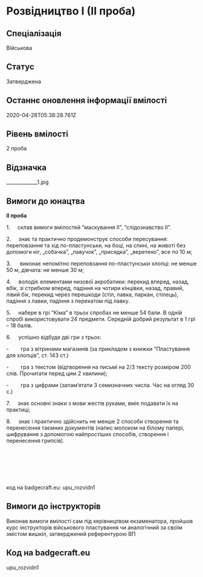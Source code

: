 # Розвідництво І (ІІ проба)

## Спеціалізація

Військова

## Статус

Затверджена

## Останнє оновлення інформації вмілості

2020-04-28T05:38:28.761Z

## Рівень вмілості

2 проба

## Відзначка

_____________1.jpg

## Вимоги до юнацтва

<p><b>ІІ проба</b></p>

<p>1.&nbsp;&nbsp;&nbsp;&nbsp; склав вимоги вмілостей
“маскування ІІ”, “слідознавство ІІ”.</p>

<p>2.&nbsp;&nbsp;&nbsp;&nbsp; знає та практично продемонструє
способи пересування: переповзання та хід по-пластунськи, на боці, на спині, на
животі без допомоги ніг, „собачка”, „павучок”, „присядка”, „веретено”, все по 10 м;</p>

<p>3.&nbsp;&nbsp;&nbsp;&nbsp; &nbsp;виконає непомітно переповзання по-пластунськи
хлопці: не менше 50 м,
дівчата: не менше 30 м;</p>

<p>4.&nbsp;&nbsp;&nbsp;&nbsp; володіє елементами низової
акробатики: перекид вперед, назад, вбік, зі стрибком вперед, падіння на чотири
кінцівки, назад, правий, лівий бік, перекид через перешкоди (стіл, лавка,
паркан, стілець), падіння з лавки, падіння з перекатом під лавку.</p>

<p>5.&nbsp;&nbsp;&nbsp;&nbsp; набере в грі “Кіма” в трьох
спробах не менше 54 бали. В одній спробі використовувати 24 предмети. Середній
добрий результат в 1 грі – 18 балів.</p>

<p>6.&nbsp;&nbsp;&nbsp;&nbsp; успішно відбуде дві гри з трьох:</p>

<p>-&nbsp;&nbsp;&nbsp;&nbsp;&nbsp;&nbsp;&nbsp;
гра з вітринами магазинів (за прикладом з книжки “Пластування для хлопців”,
ст. 143 ст.)</p>

<p>-&nbsp;&nbsp;&nbsp;&nbsp;&nbsp;&nbsp;&nbsp;
гра з текстом (відтворення на письмі на 2/3 тексту розміром 200 слів.
Прочитати перед цим 2 хвилини);</p>

<p>-&nbsp;&nbsp;&nbsp;&nbsp;&nbsp;&nbsp;&nbsp;
гра з цифрами (запам’ятати 3 семизначних числа. Час на огляд 30 с.)</p>

<p>7.&nbsp;&nbsp;&nbsp;&nbsp; знає основні знаки з мови жестів
руками, вміє подавати їх на практиці;</p>

<p>8.&nbsp;&nbsp;&nbsp;&nbsp; знає і практично здійснить не
менше 2 способи створення та перенесення таємних документів (напис молоком на
білому папері, шифрування з допомогою найпростіших способів, створення і
перенесення грипсів).</p>

<p><br></p><p><br></p><p><br></p><p>код на badgecraft.eu: upu_rozvidn1<br></p>

## Вимоги до інструкторів

Виконав вимоги вмілості сам під керівництвом екзаменатора, пройшов курс інструкторів військового пластування чи аналогічний за своїм змістом вишкіл, затверджений референтурою ВП

## Код на badgecraft.eu

upu_rozvidn1